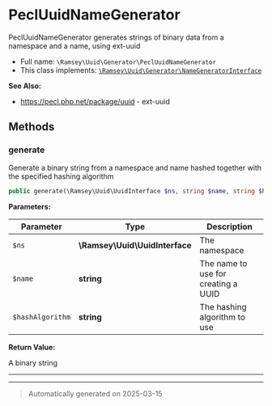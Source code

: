 
# PeclUuidNameGenerator

PeclUuidNameGenerator generates strings of binary data from a namespace and a
name, using ext-uuid



* Full name: `\Ramsey\Uuid\Generator\PeclUuidNameGenerator`
* This class implements:
[`\Ramsey\Uuid\Generator\NameGeneratorInterface`](./NameGeneratorInterface.md)

**See Also:**

* https://pecl.php.net/package/uuid - ext-uuid




## Methods


### generate

Generate a binary string from a namespace and name hashed together with
the specified hashing algorithm

```php
public generate(\Ramsey\Uuid\UuidInterface $ns, string $name, string $hashAlgorithm): string
```








**Parameters:**

| Parameter | Type | Description |
|-----------|------|-------------|
| `$ns` | **\Ramsey\Uuid\UuidInterface** | The namespace |
| `$name` | **string** | The name to use for creating a UUID |
| `$hashAlgorithm` | **string** | The hashing algorithm to use |


**Return Value:**

A binary string




***


***
> Automatically generated on 2025-03-15

